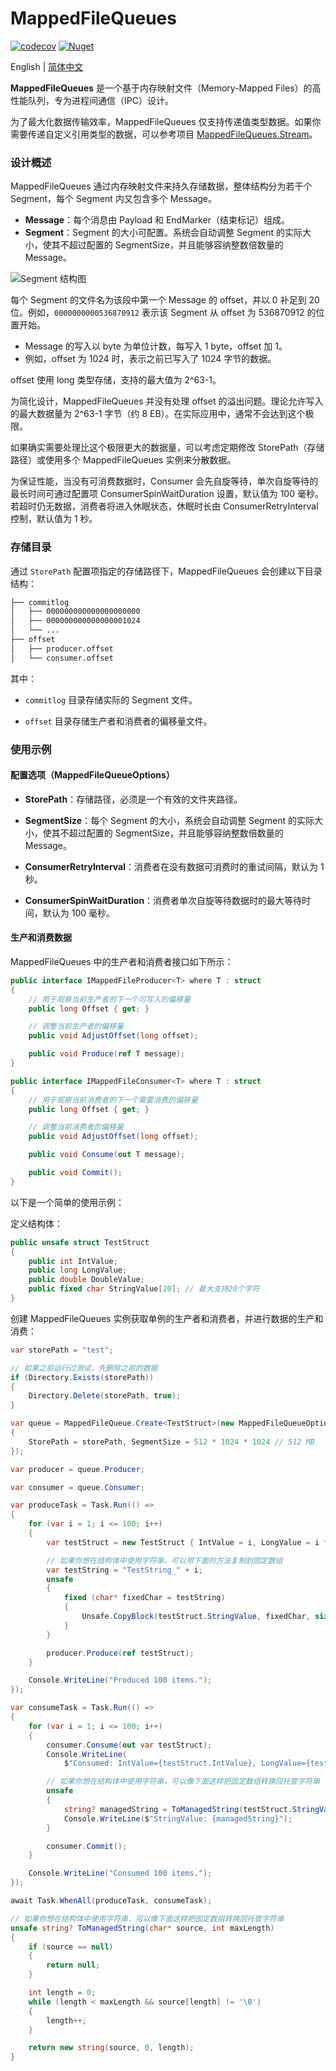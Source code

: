 MappedFileQueues
=================

[![codecov](https://codecov.io/gh/eventhorizon-cli/MappedFileQueues/graph/badge.svg?token=GYTOIKCXD5)](https://codecov.io/gh/eventhorizon-cli/MappedFileQueues)
[![Nuget](https://img.shields.io/nuget/v/MappedFileQueues)](https://www.nuget.org/packages/MappedFileQueues/)

English | [简体中文](./README.zh-CN.md)

**MappedFileQueues** 是一个基于内存映射文件（Memory-Mapped Files）的高性能队列，专为进程间通信（IPC）设计。

为了最大化数据传输效率，MappedFileQueues 仅支持传递值类型数据。如果你需要传递自定义引用类型的数据，可以参考项目 [MappedFileQueues.Stream](https://github.com/eventhorizon-cli/MappedFileQueues.Stream)。

### 设计概述

MappedFileQueues 通过内存映射文件来持久存储数据，整体结构分为若干个 Segment，每个 Segment 内又包含多个 Message。

- **Message**：每个消息由 Payload 和 EndMarker（结束标记）组成。
- **Segment**：Segment 的大小可配置。系统会自动调整 Segment 的实际大小，使其不超过配置的 SegmentSize，并且能够容纳整数倍数量的 Message。

![Segment 结构图](./docs/assets/segment.png)

每个 Segment 的文件名为该段中第一个 Message 的 offset，并以 0 补足到 20 位。例如，`0000000000536870912` 表示该 Segment 从 offset 为 536870912 的位置开始。

- Message 的写入以 byte 为单位计数，每写入 1 byte，offset 加 1。
- 例如，offset 为 1024 时，表示之前已写入了 1024 字节的数据。

offset 使用 long 类型存储，支持的最大值为 2^63-1。

为简化设计，MappedFileQueues 并没有处理 offset 的溢出问题。理论允许写入的最大数据量为 2^63-1 字节（约 8 EB）。在实际应用中，通常不会达到这个极限。

如果确实需要处理比这个极限更大的数据量，可以考虑定期修改 StorePath（存储路径）或使用多个 MappedFileQueues 实例来分散数据。

为保证性能，当没有可消费数据时，Consumer 会先自旋等待，单次自旋等待的最长时间可通过配置项 ConsumerSpinWaitDuration 设置，默认值为 100 毫秒。若超时仍无数据，消费者将进入休眠状态，休眠时长由 ConsumerRetryInterval 控制，默认值为 1 秒。

### 存储目录

通过 `StorePath` 配置项指定的存储路径下，MappedFileQueues 会创建以下目录结构：

```bash
├── commitlog
│   ├── 000000000000000000000
│   ├── 000000000000000001024
│   └── ...
├── offset
│   ├── producer.offset
│   └── consumer.offset
```

其中：

- `commitlog` 目录存储实际的 Segment 文件。

- `offset` 目录存储生产者和消费者的偏移量文件。

### 使用示例

#### 配置选项（MappedFileQueueOptions）

- **StorePath**：存储路径，必须是一个有效的文件夹路径。

- **SegmentSize**：每个 Segment 的大小，系统会自动调整 Segment 的实际大小，使其不超过配置的 SegmentSize，并且能够容纳整数倍数量的 Message。

- **ConsumerRetryInterval**：消费者在没有数据可消费时的重试间隔，默认为 1 秒。

- **ConsumerSpinWaitDuration**：消费者单次自旋等待数据时的最大等待时间，默认为 100 毫秒。

#### 生产和消费数据

MappedFileQueues 中的生产者和消费者接口如下所示：

```csharp
public interface IMappedFileProducer<T> where T : struct
{
    // 用于观察当前生产者的下一个可写入的偏移量
    public long Offset { get; }

    // 调整当前生产者的偏移量
    public void AdjustOffset(long offset);

    public void Produce(ref T message);
}

public interface IMappedFileConsumer<T> where T : struct
{
    // 用于观察当前消费者的下一个需要消费的偏移量
    public long Offset { get; }

    // 调整当前消费者的偏移量
    public void AdjustOffset(long offset);

    public void Consume(out T message);

    public void Commit();
}
```

以下是一个简单的使用示例：

定义结构体：

```csharp
public unsafe struct TestStruct
{
    public int IntValue;
    public long LongValue;
    public double DoubleValue;
    public fixed char StringValue[20]; // 最大支持20个字符
}
```

创建 MappedFileQueues 实例获取单例的生产者和消费者，并进行数据的生产和消费：

```csharp
var storePath = "test";

// 如果之前运行过测试，先删除之前的数据
if (Directory.Exists(storePath))
{
    Directory.Delete(storePath, true);
}

var queue = MappedFileQueue.Create<TestStruct>(new MappedFileQueueOptions
{
    StorePath = storePath, SegmentSize = 512 * 1024 * 1024 // 512 MB
});

var producer = queue.Producer;

var consumer = queue.Consumer;

var produceTask = Task.Run(() =>
{
    for (var i = 1; i <= 100; i++)
    {
        var testStruct = new TestStruct { IntValue = i, LongValue = i * 10, DoubleValue = i / 2.0 };

        // 如果你想在结构体中使用字符串，可以用下面的方法复制到固定数组
        var testString = "TestString_" + i;
        unsafe
        {
            fixed (char* fixedChar = testString)
            {
                Unsafe.CopyBlock(testStruct.StringValue, fixedChar, sizeof(char) * (uint)testString.Length);
            }
        }

        producer.Produce(ref testStruct);
    }

    Console.WriteLine("Produced 100 items.");
});

var consumeTask = Task.Run(() =>
{
    for (var i = 1; i <= 100; i++)
    {
        consumer.Consume(out var testStruct);
        Console.WriteLine(
            $"Consumed: IntValue={testStruct.IntValue}, LongValue={testStruct.LongValue}, DoubleValue={testStruct.DoubleValue}");

        // 如果你想在结构体中使用字符串，可以像下面这样把固定数组转换回托管字符串
        unsafe
        {
            string? managedString = ToManagedString(testStruct.StringValue, 20);
            Console.WriteLine($"StringValue: {managedString}");
        }

        consumer.Commit();
    }

    Console.WriteLine("Consumed 100 items.");
});

await Task.WhenAll(produceTask, consumeTask);

// 如果你想在结构体中使用字符串，可以像下面这样把固定数组转换回托管字符串
unsafe string? ToManagedString(char* source, int maxLength)
{
    if (source == null)
    {
        return null;
    }

    int length = 0;
    while (length < maxLength && source[length] != '\0')
    {
        length++;
    }

    return new string(source, 0, length);
}
```
